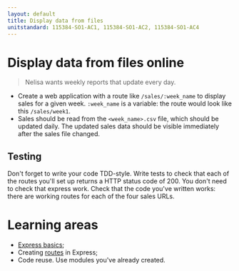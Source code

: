 ```yaml
---
layout: default
title: Display data from files
unitstandard: 115384-SO1-AC1, 115384-SO1-AC2, 115384-SO1-AC4
---
```


# Display data from files online

> Nelisa wants weekly reports that update every day.

<!--codex ignore immediately-->
* Create a web application with a route like `/sales/:week_name` to display sales for a given week. `:week_name` is a variable: the route would look like this `/sales/week1`.
* Sales should be read from the `<week_name>.csv` file, which should be updated daily. The updated sales data should be visible immediately after the sales file changed.

## Testing

Don't forget to write your code TDD-style. Write tests to check that each of the routes you'll set up returns a HTTP status code of 200. You don't need to check that express work. Check that the code you've written works: there are working routes for each of the four sales URLs.

# Learning areas

* [Express basics](http://expressjs.projectcodex.co);
* Creating [routes](http://expressjs.projectcodex.co/steps/routes.html) in Express;
* Code reuse. Use modules you've already created.
